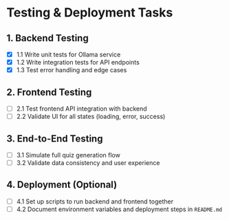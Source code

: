 # Testing & Deployment Tasks

## 1. Backend Testing
- [x] 1.1 Write unit tests for Ollama service
- [x] 1.2 Write integration tests for API endpoints
- [x] 1.3 Test error handling and edge cases

## 2. Frontend Testing
- [ ] 2.1 Test frontend API integration with backend
- [ ] 2.2 Validate UI for all states (loading, error, success)

## 3. End-to-End Testing
- [ ] 3.1 Simulate full quiz generation flow
- [ ] 3.2 Validate data consistency and user experience

## 4. Deployment (Optional)
- [ ] 4.1 Set up scripts to run backend and frontend together
- [ ] 4.2 Document environment variables and deployment steps in `README.md`